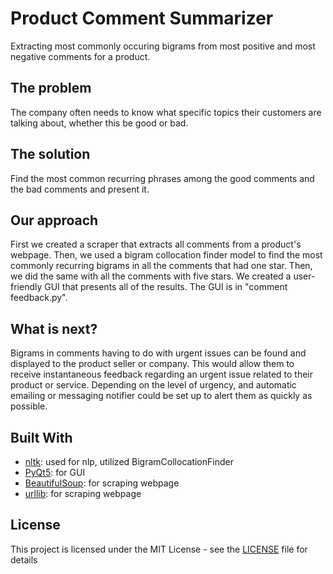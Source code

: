 # Product Comment Summarizer

Extracting most commonly occuring bigrams from most positive and most negative comments for a product.

## The problem

The company often needs to know what specific topics their customers are talking about, whether this be good or bad.

## The solution

Find the most common recurring phrases among the good comments and the bad comments and present it.

## Our approach

First we created a scraper that extracts all comments from a product's webpage. Then, we used a bigram collocation finder model to find the most commonly recurring bigrams in all the comments that had one star. Then, we did the same with all the comments with five stars. We created a user-friendly GUI that presents all of the results.
The GUI is in "comment feedback.py".

## What is next?

Bigrams in comments having to do with urgent issues can be found and displayed to the product seller or company. This would allow them to receive instantaneous feedback regarding an urgent issue related to their product or service. Depending on the level of urgency, and automatic emailing or messaging notifier could be set up to alert them as quickly as possible.

## Built With

* [nltk](https://www.nltk.org/): used for nlp, utilized BigramCollocationFinder
* [PyQt5](https://pypi.org/project/PyQt5/): for GUI
* [BeautifulSoup](https://www.crummy.com/software/BeautifulSoup/bs4/doc/): for scraping webpage
* [urllib](https://docs.python.org/3/library/urllib.html): for scraping webpage

## License

This project is licensed under the MIT License - see the [LICENSE](LICENSE) file for details


